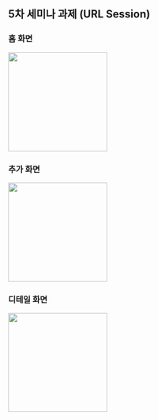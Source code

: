 ## 5차 세미나 과제 (URL Session)

### 홈 화면
<img src="https://github.com/3rd-PARD-iOS-PART/iOS_KimHyeongi/assets/61077215/9cafe952-01d3-4562-8bf5-fc0184bfbf38" width="200" />

### 추가 화면
<img src="https://github.com/3rd-PARD-iOS-PART/iOS_KimHyeongi/assets/61077215/a55a8a08-c581-443f-809a-f381e9244110" width="200" />

### 디테일 화면
<img src="https://github.com/3rd-PARD-iOS-PART/iOS_KimHyeongi/assets/61077215/4484232c-66d9-4357-941f-f69e5e1f4285" width="200" />
